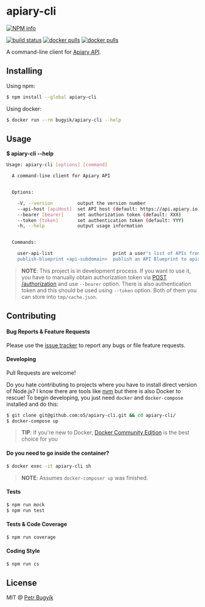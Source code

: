 # apiary-cli

[![NPM info][img-npm-stats]][npm-url]

[![build status][img-build-status]][link-build-status]
[![docker pulls][img-docker-layers]][link-microbadger]
[![docker pulls][img-docker-pulls]][link-registry]

A command-line client for [Apiary API][link-apiary-api].

## Installing

Using npm:

```bash
$ npm install --global apiary-cli
```

Using docker:

```bash
$ docker run --rm bugyik/apiary-cli --help
```

## Usage

**$ apiary-cli --help**

```bash
Usage: apiary-cli [options] [command]

  A command-line client for Apiary API


  Options:

    -V, --version         output the version number
    --api-host [apiHost]  set API host (default: https://api.apiary.io)
    --bearer [bearer]     set authorization token (default: XXX)
    --token [token]       set authentication token (default: YYY)
    -h, --help            output usage information


  Commands:

    user-api-list                      print a user's list of APIs from apiary.io
    publish-blueprint <api-subdomain>  publish an API Blueprint to apiary.io (requires input from STDIN)
```

> **NOTE**: This project is in development process. If you want to use it, you have to manually obtain authorization token via [POST /authorization][link-apiary-api-auth] and use `--bearer` option. There is also authentication token and this should be used using `--token` option. Both of them you can store into `tmp/cache.json`.

## Contributing

#### Bug Reports & Feature Requests

Please use the [issue tracker][link-issues] to report any bugs or file feature requests.

#### Developing

Pull Requests are welcome!

Do you hate contributing to projects where you have to install direct version of Node.js? I know there are tools like [nvm][link-nvm] but there is also Docker to rescue! To begin developing, you just need `docker` and `docker-compose` installed and do this:

```bash
$ git clone git@github.com:o5/apiary-cli.git && cd apiary-cli/
$ docker-compose up
```

> **TIP**: If you're new to Docker, [Docker Community Edition][link-docker-ce] is the best choice for you

#### Do you need to go inside the container?
```bash
$ docker exec -it apiary-cli sh
```
> **NOTE**: Assumes `docker-composer up` was finished.

#### Tests
```bash
$ npm run mock
$ npm run test
```

#### Tests & Code Coverage
```bash
$ npm run coverage
```

#### Coding Style
```bash
$ npm run cs
```

## License
MIT @ [Petr Bugyík][link-twitter]

[npm-url]: https://npmjs.org/package/apiary-cli
[link-build-status]: https://travis-ci.org/o5/apiary-cli
[link-microbadger]: https://microbadger.com/images/bugyik/apiary-cli
[link-registry]: https://hub.docker.com/r/bugyik/apiary-cli
[link-apiary-api]: https://apiary.docs.apiary.io
[link-apiary-api-auth]: https://apiary.docs.apiary.io/#reference/authentication/authorization-tokens/create-an-authorization-token
[link-issues]: https://github.com/o5/apiary-cli/issues
[link-nvm]: https://github.com/creationix/nvm
[link-docker-ce]: https://www.docker.com/community-edition
[link-twitter]: https://twitter.com/bugyik

[img-npm-stats]: https://nodei.co/npm/apiary-cli.svg?downloads=true
[img-build-status]: https://img.shields.io/travis/o5/apiary-cli/master.svg
[img-docker-pulls]: https://img.shields.io/docker/pulls/bugyik/apiary-cli.svg
[img-docker-layers]: https://images.microbadger.com/badges/image/bugyik/apiary-cli.svg
